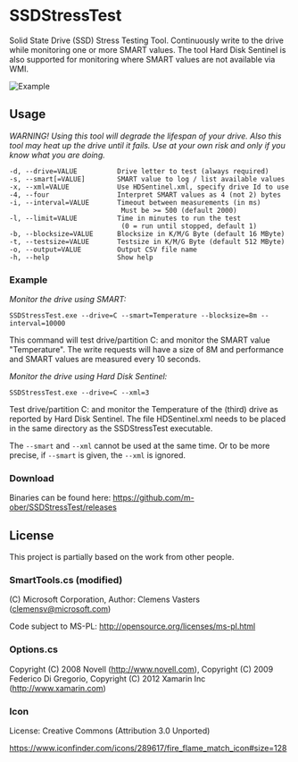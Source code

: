 # SSDStressTest

Solid State Drive (SSD) Stress Testing Tool. Continuously write to the drive while monitoring one or more SMART values. The tool Hard Disk Sentinel is also supported for monitoring where SMART values are not available via WMI.

![Example](http://www.hardwareluxx.de/images/stories/galleries/reviews/samsung-sm951/temperature/en_sm951-no-cooling-500.png)

## Usage
_WARNING! Using this tool will degrade the lifespan of your drive. Also this tool may heat up the drive until it fails. Use at your own risk and only if you know what you are doing._

    -d, --drive=VALUE          Drive letter to test (always required)
    -s, --smart[=VALUE]        SMART value to log / list available values
    -x, --xml=VALUE            Use HDSentinel.xml, specify drive Id to use
    -4, --four                 Interpret SMART values as 4 (not 2) bytes
    -i, --interval=VALUE       Timeout between measurements (in ms)
                                Must be >= 500 (default 2000)
    -l, --limit=VALUE          Time in minutes to run the test
                                (0 = run until stopped, default 1)
    -b, --blocksize=VALUE      Blocksize in K/M/G Byte (default 16 MByte)
    -t, --testsize=VALUE       Testsize in K/M/G Byte (default 512 MByte)
    -o, --output=VALUE         Output CSV file name
    -h, --help                 Show help

    
### Example
*Monitor the drive using SMART:*

    SSDStressTest.exe --drive=C --smart=Temperature --blocksize=8m --interval=10000
    
This command will test drive/partition C: and monitor the SMART value "Temperature". The write requests will have a size of 8M and performance and SMART values are measured every 10 seconds.

*Monitor the drive using Hard Disk Sentinel:*

    SSDStressTest.exe --drive=C --xml=3
    
Test drive/partition C: and monitor the Temperature of the (third) drive as reported by Hard Disk Sentinel. The file HDSentinel.xml needs to be placed in the same directory as the SSDStressTest executable.

The `--smart` and `--xml` cannot be used at the same time. Or to be more precise, if `--smart` is given, the `--xml` is ignored.

### Download

Binaries can be found here: https://github.com/m-ober/SSDStressTest/releases

## License
This project is partially based on the work from other people.
### SmartTools.cs (modified)
(C) Microsoft Corporation, Author: Clemens Vasters (clemensv@microsoft.com)

Code subject to MS-PL: http://opensource.org/licenses/ms-pl.html 

### Options.cs

Copyright (C) 2008 Novell (http://www.novell.com), Copyright (C) 2009 Federico Di Gregorio, Copyright (C) 2012 Xamarin Inc (http://www.xamarin.com)

### Icon 
License: Creative Commons (Attribution 3.0 Unported)

https://www.iconfinder.com/icons/289617/fire_flame_match_icon#size=128
